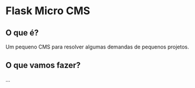 # Flask Micro CMS

## O que é?

Um pequeno CMS para resolver algumas demandas de pequenos projetos.

## O que vamos fazer? 

...
